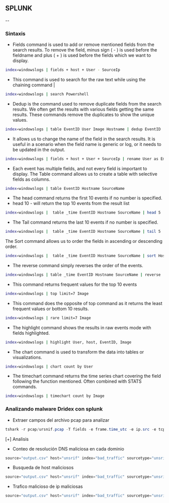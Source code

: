 ## SPLUNK
--

### Sintaxis

+ Fields command is used to add or remove mentioned fields from the search results. To remove the field, minus sign ( - ) is used before the fieldname and plus ( + ) is used before the fields which we want to display.

~~~bash
index=windowslogs | fields + host + User - SourceIp
~~~

+ This command is used to search for the raw text while using the chaining command |

~~~bash
index=windowslogs | search Powershell
~~~

+ Dedup is the command used to remove duplicate fields from the search results. We often get the results with various fields getting the same results. These commands remove the duplicates to show the unique values.

~~~bash
index=windowslogs | table EventID User Image Hostname | dedup EventID
~~~

+ It allows us to change the name of the field in the search results. It is useful in a scenario when the field name is generic or log, or it needs to be updated in the output.

~~~bash
index=windowslogs | fields + host + User + SourceIp | rename User as Employees
~~~

+ Each event has multiple fields, and not every field is important to display. The Table command allows us to create a table with selective fields as columns.

~~~bash
index=windowslogs | table EventID Hostname SourceName
~~~

+ The head command returns the first 10 events if no number is specified.
+ head 10 - will return the top 10 events from the result list

~~~bash
index=windowslogs |  table _time EventID Hostname SourceName | head 5
~~~

+ The Tail command returns the last 10 events if no number is specified.

~~~bash
index=windowslogs |  table _time EventID Hostname SourceName | tail 5 
~~~

The Sort command allows us to order the fields in ascending or descending order.

~~~bash
index=windowslogs |  table _time EventID Hostname SourceName | sort Hostname
~~~

+ The reverse command simply reverses the order of the events.

~~~bash
index=windowslogs | table _time EventID Hostname SourceName | reverse
~~~

+ This command returns frequent values for the top 10 events

~~~bash
index=windowslogs | top limit=7 Image
~~~

+ This command does the opposite of top command as it returns the least frequent values or bottom 10 results.

~~~bash
index=windowslogs | rare limit=7 Image
~~~

+ The highlight command shows the results in raw events mode with fields highlighted. 

~~~bash
index=windowslogs | highlight User, host, EventID, Image
~~~

+ The chart command is used to transform the data into tables or visualizations.

~~~bash
index=windowslogs | chart count by User
~~~

+ The timechart command returns the time series chart covering the field following the function mentioned. Often combined with STATS commands.

~~~bash
index=windowslogs | timechart count by Image
~~~

### Analizando malware Dridex con splunk

+ Extraer campos del archivo pcap para analizar

~~~java
tshark -r pcap/ursnif.pcap -T fields -e frame.time_utc -e ip.src -e tcp.srcport -e udp.srcport -e ip.dst -e tcp.dstport -e udp.dstport -e tcp.len -e dns.id -e dns.flags -e dns.qry.name -e frame.protocols -e http.request.method -e http.user_agent -e http.request.full_uri -e http.host -E header=y -E separator=/t > output.csv
~~~

[+] Analisis

+ Conteo de resolución DNS maliciosa en cada dominio
~~~java
source="output.csv" host="unsrif" index="bad_traffic" sourcetype="unsrif_mlw" dns_qry_name=* | search dns_qry_name IN ("jandneneet.com", "ceugaylordwinifred.com", "nlourdesprice.com", "sbrian025ao.com", "btyr34brian.com", "mccannmia.com") | table dns_qry_name | chart count by dns_qry_name
~~~

+ Busqueda de host maliciosos
~~~java
source="output.csv" host="unsrif" index="bad_traffic" sourcetype="unsrif_mlw" http_request_method=GET | table ip_src ip_dst http_host http_request_full_uri http_request_method | search http_host IN ("jandneneet.com", "ceugaylordwinifred.com", "nlourdesprice.com", "sbrian025ao.com", "btyr34brian.com", "mccannmia.com")
~~~

+ Trafico malicioso de ip maliciosas
~~~java
source="output.csv" host="unsrif" index="bad_traffic" sourcetype="unsrif_mlw" | search ip_src IN ("91.211.249.204","162.213.37.188","216.99.151.165") | table ip_src | chart count by ip_src
~~~